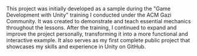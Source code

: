 This project was initially developed as a sample during the "Game Development with Unity" training I conducted under the ACM Gazi Community. 
It was created to demonstrate and teach essential mechanics throughout the lessons. 
After the training, I continued to expand and improve the project personally, transforming it into a more functional and interactive example.
It also serves as my first complete public project that showcases my skills and experience in Unity on GitHub.
